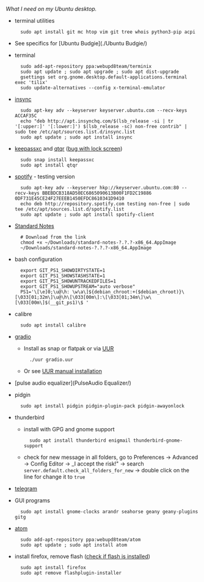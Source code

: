 _What I need on my Ubuntu desktop._

- terminal utilities

		sudo apt install git mc htop vim git tree whois python3-pip acpi

- See specifics for [Ubuntu Budgie](./Ubuntu Budgie/)

- terminal

		sudo add-apt-repository ppa:webupd8team/terminix
		sudo apt update ; sudo apt upgrade ; sudo apt dist-upgrade
		gsettings set org.gnome.desktop.default-applications.terminal exec 'tilix'
		sudo update-alternatives --config x-terminal-emulator

- [insync](https://www.insynchq.com/downloads#repositories)

		sudo apt-key adv --keyserver keyserver.ubuntu.com --recv-keys ACCAF35C
		echo "deb http://apt.insynchq.com/$(lsb_release -si | tr '[:upper:]' '[:lower:]') $(lsb_release -sc) non-free contrib" | sudo tee /etc/apt/sources.list.d/insync.list
		sudo apt update ; sudo apt install insync

- [keepassxc](https://keepassxc.org/download#linux) and [qtqr](https://launchpad.net/qr-tools) ([bug with lock screen](https://github.com/keepassxreboot/keepassxc/issues/687))

		sudo snap install keepassxc
		sudo apt install qtqr

- [spotify](https://www.spotify.com/cz/download/linux/) - testing version

		sudo apt-key adv --keyserver hkp://keyserver.ubuntu.com:80 --recv-keys BBEBDCB318AD50EC6865090613B00F1FD2C19886 0DF731E45CE24F27EEEB1450EFDC8610341D9410
		echo deb http://repository.spotify.com testing non-free | sudo tee /etc/apt/sources.list.d/spotify.list
		sudo apt update ; sudo apt install spotify-client

- [Standard Notes](https://standardnotes.org/getting-started?downloaded=linux)

		# Download from the link
		chmod +x ~/Downloads/standard-notes-?.?.?-x86_64.AppImage
		~/Downloads/standard-notes-?.?.?-x86_64.AppImage

- bash configuration

		export GIT_PS1_SHOWDIRTYSTATE=1
		export GIT_PS1_SHOWSTASHSTATE=1
		export GIT_PS1_SHOWUNTRACKEDFILES=1
		export GIT_PS1_SHOWUPSTREAM="auto verbose"
		PS1='\[\e]0;\u@\h: \w\a\]${debian_chroot:+($debian_chroot)}\[\033[01;32m\]\u@\h\[\033[00m\]:\[\033[01;34m\]\w\[\033[00m\]$(__git_ps1)\$ '


- calibre

		sudo apt install calibre

- [gradio](https://github.com/haecker-felix/gradio/wiki/Install-Gradio)
	- Install as snap or flatpak or via [UUR](https://uur.vician.cz)

			./uur gradio.uur

	- Or see [UUR manual installation](https://uur.vician.cz/packages/gradio/)

- [pulse audio equalizer](PulseAudio Equalizer/)
- pidgin

		sudo apt install pidgin pidgin-plugin-pack pidgin-awayonlock

- thunderbird
	- install with GPG and gnome support

			sudo apt install thunderbird enigmail thunderbird-gnome-support

	- check for new message in all folders, go to Preferences -> Advanced -> Config Editor -> _I accept the risk!" -> search `server.default.check_all_folders_for_new` -> double click on the line for change it to `true`

- [telegram](https://telegram.org/dl/desktop/linux)
- GUI programs

		sudo apt install gnome-clocks arandr seahorse geany geany-plugins gitg

- [atom](https://atom.io)

		sudo add-apt-repository ppa:webupd8team/atom
		sudo apt update ; sudo apt install atom

- install firefox, remove flash ([check if flash is installed](http://isflashinstalled.com/))

		sudo apt install firefox
		sudo apt remove flashplugin-installer
